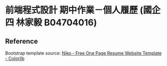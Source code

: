 # 前端程式設計 期中作業－個人履歷 (國企四 林家毅 B04704016)
## Reference
Bootstrap template source: [Niko - Free One Page Resume Website Template - Colorlib](https://colorlib.com/wp/template/niko/)
